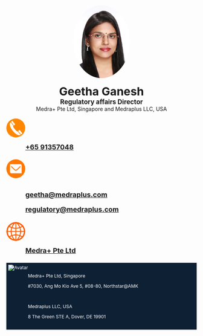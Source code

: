 <html>
<head>
<meta name="viewport" content="width=device-width, initial-scale=1">
<style>
.geetha_image {
  border-radius: 50%;
  display: block;
  margin-left: auto;
  margin-right: auto;
  width: 50%;
}
.geetha {
  text-align:center;
  font-size: 30px;
}
.designation {
  text-align:center;
  font-size: 17px;
}
.location {
  text-align:center;
  font-size: 14px;
}

.container {
  
    display:flex;
   width: 100%;
  
  margin-left: auto;
  margin-right: auto;
  
}
.icon_image {
   border-radius: 50%;
width: 50px;
max-width: none;
display: block;
}
.content {
    width: 50%;
    flex-grow: 1;
    padding: 3% 1% 1% 10%;
    font-size: 18px;
  
}
.intro {
  margin: auto;
 
}
.medra_address {
background-color: #0d2034;
    display: flex;
    color: white;
    font-size: 12px;
        padding: 1%;
}
.medra_logo {

   padding: 2%;
}
.address {
padding: 2% 2% 2% 0;
}

.com_name {
margin: 0 !important;
font-weight: bold;
font-size: 17px;
}

.com_address {
margin: 0 !important;
}
</style>
</head>
<body>

<br>
<img class="geetha_image" src="1.jpg" alt="Geetha" style="width:150px">
<br>
<div class="intro">
<div class="geetha"><b>Geetha Ganesh</b></div>
<div class="designation"><b>Regulatory affairs Director</b></div>
<div class="location">Medra+ Pte Ltd, Singapore and Medraplus LLC, USA</div>

<br>
<div class="container">
    <div class="icon"><img class="icon_image" src="phone.jpg" alt="Avatar"></div>
    <div class="content"><b><a href="tel:+65 91357048">+65 91357048</a></b></div>
</div>
<br>
<div class="container">
    <div class="icon"><img class="icon_image" src="mail.png" alt="Avatar"></div>
  <div class="content">
    <b><p><a href="mailto:geetha@medraplus.com">geetha@medraplus.com</a></p>
    <p><a href="mailto:regulatory@medraplus.com">regulatory@medraplus.com</a></p></b>
  </div>
</div>
<div class="container">
    <div class="icon"><img class="icon_image" src="web.png" alt="Avatar"></div>
    <div class="content"><b><a href="http://medrasg.com/">Medra+ Pte Ltd</a></b></div>
</div>
<br>

<div class="medra_address">
  <div class="medra_logo"><img width="173" height="180" style="max-width: 100%; height: auto;" src="medralogo.png" alt="Avatar"></div>
  <div class="address">
    <p class="com_name">Medra+ Pte Ltd, Singapore</p>
    <p class="com_address">#7030, Ang Mo Kio Ave 5, #08-80, Northstar@AMK</p><br>
      <p class="com_name">Medraplus LLC, USA</p>
    <p class="com_address">8 The Green STE A, Dover, DE 19901</p>
  </div>
   </div>
   
</div>
</body>
</html> 
